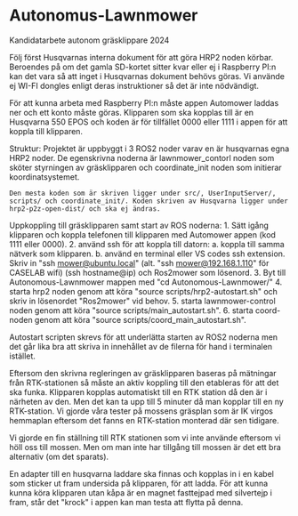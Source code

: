 # Autonomus-Lawnmower
Kandidatarbete autonom gräsklippare 2024

Följ först Husqvarnas interna dokument för att göra HRP2 noden körbar. Beroendes på om det gamla SD-kortet sitter kvar eller ej i Raspberry PI:n kan det vara så att inget i Husqvarnas dokument behövs göras. Vi använde ej WI-FI dongles enligt deras instruktioner så det är inte nödvändigt.

För att kunna arbeta med Raspberry PI:n måste appen Automower laddas ner och ett konto måste göras. Klipparen som ska kopplas till är en Husqvarna 550 EPOS och koden är för tillfället 0000 eller 1111 i appen för att koppla till klipparen.

Struktur:
    Projektet är uppbyggt i 3 ROS2 noder varav en är husqvarnas egna HRP2 noder.
    De egenskrivna noderna är lawnmower_contorl noden som sköter styrningen av gräsklipparen och coordinate_init noden som initierar koordinatsystemet.

    Den mesta koden som är skriven ligger under src/, UserInputServer/, scripts/ och coordinate_init/. Koden skriven av Husqvarna ligger under hrp2-p2z-open-dist/ och ska ej ändras.

Uppkoppling till gräsklipparen samt start av ROS noderna:
    1. Sätt igång klipparen och koppla telefonen till klipparen med Automower appen (kod 1111 eller 0000).
    2. använd ssh för att koppla till datorn:
        a. koppla till samma nätverk som klipparen.
        b. använd en terminal eller VS codes ssh extension. Skriv in "ssh mower@ubuntu.local" (alt. "ssh mower@192.168.1.110" för CASELAB wifi) (ssh hostname@ip) och Ros2mower som lösenord.
    3. Byt till Autonomous-Lawnmower mappen med "cd Autonomous-Lawnmower/"
    4. starta hrp2 noden genom att köra "source scripts/hrp2-autostart.sh" och skriv in lösenordet "Ros2mower" vid behov.
    5. starta lawnmower-control noden genom att köra "source scripts/main_autostart.sh".
    6. starta coord-noden genom att köra "source scripts/coord_main_autostart.sh".

Autostart scripten skrevs för att underlätta starten av ROS2 noderna men det går lika bra att skriva in innehållet av de filerna för hand i terminalen istället. 

Eftersom den skrivna regleringen av gräsklipparen baseras på mätningar från RTK-stationen så måste an aktiv koppling till den etableras för att det ska funka. Klipparen kopplas automatiskt till en RTK station då den är i närheten av den. Men det kan ta upp till 5 minuter då man kopplar till en ny RTK-station. Vi gjorde våra tester på mossens gräsplan som är IK virgos hemmaplan eftersom det fanns en RTK-station monterad där sen tidigare.

Vi gjorde en fin ställning till RTK stationen som vi inte använde eftersom vi höll oss till mossen. Men om man inte har tillgång till mossen är det ett bra alternativ (om det sparats).

En adapter till en husqvarna laddare ska finnas och kopplas in i en kabel som sticker ut fram undersida på klipparen, för att ladda.
För att kunna kunna köra klipparen utan kåpa är en magnet fasttejpad med silvertejp i fram, står det "krock" i appen kan man testa att flytta på denna.
